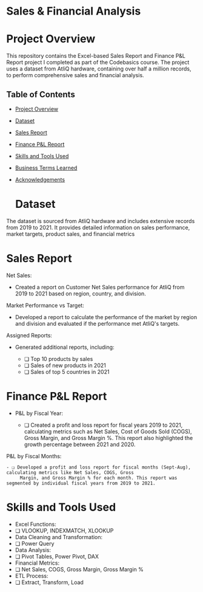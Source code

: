 # Sales & Financial Analysis

# Project Overview
This repository contains the Excel-based Sales Report and Finance P&L Report project I completed as part of the Codebasics course. The project uses a dataset from AtliQ hardware, containing over half a million records, to perform comprehensive sales and financial analysis.

## Table of Contents
- [Project Overview](#project-overview)
- [Dataset](#dataset)
- [Sales Report](#sales-report)
- [Finance P&L Report](#finance-pl-report)
- [Skills and Tools Used](#skills-and-tools-used)
- [Business Terms Learned](#business-terms-learned)
- [Acknowledgements](#acknowledgements)

  # Dataset
The dataset is sourced from AtliQ hardware and includes extensive records from 2019 to 2021. It provides detailed information on sales performance, market targets, product sales, and financial metrics

# Sales Report
Net Sales:

  - Created a report on Customer Net Sales performance for AtliQ from 2019 to 2021 based on region, country, and division.
 
Market Performance vs Target:

 - Developed a report to calculate the performance of the market by region and division and evaluated if the performance met AtliQ's targets.

Assigned Reports:

 -  Generated additional reports, including:

    - ❏ Top 10 products by sales
    - ❏ Sales of new products in 2021
    - ❏ Sales of top 5 countries in 2021
  
# Finance P&L Report
  - P&L by Fiscal Year:

    - ❏  Created a profit and loss report for fiscal years 2019 to 2021, calculating metrics such as Net Sales, Cost of 
         Goods Sold (COGS), Gross Margin, and Gross Margin %. This report also highlighted the growth percentage between 
         2021 and 2020.
      
P&L by Fiscal Months:

    - ❏ Developed a profit and loss report for fiscal months (Sept-Aug), calculating metrics like Net Sales, COGS, Gross 
         Margin, and Gross Margin % for each month. This report was segmented by individual fiscal years from 2019 to 2021.
         
# Skills and Tools Used

- Excel Functions:
- ❏ VLOOKUP, INDEXMATCH, XLOOKUP
- Data Cleaning and Transformation:
- ❏ Power Query
- Data Analysis:
- ❏ Pivot Tables, Power Pivot, DAX
- Financial Metrics:
- ❏ Net Sales, COGS, Gross Margin, Gross Margin %
- ETL Process:
- ❏ Extract, Transform, Load


